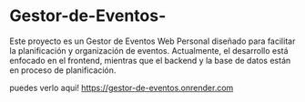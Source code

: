 # Gestor-de-Eventos-
Este proyecto es un Gestor de Eventos Web Personal diseñado para facilitar la planificación y organización de eventos. Actualmente, el desarrollo está enfocado en el frontend, mientras que el backend y la base de datos están en proceso de planificación.

puedes verlo aqui!
https://gestor-de-eventos.onrender.com
